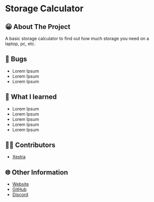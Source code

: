 # Storage Calculator

## 😀 About The Project
A basic storage calculator to find out how much storage you need on a laptop, pc, etc.

## 👿 Bugs
- Lorem Ipsum
- Lorem Ipsum
- Lorem Ipsum

## 🤔 What I learned
- Lorem Ipsum
- Lorem Ipsum
- Lorem Ipsum
- Lorem Ipsum
- Lorem Ipsum

## 👨‍💻 Contributors
- [Xestra](https://github.com/Xestra1)

## 🌐 Other Information
- [Website](https://xestra.us/)
- [GitHub](https://github.com/Xestra1) 
- [Discord](https://discord.gg/gRS7gw4)